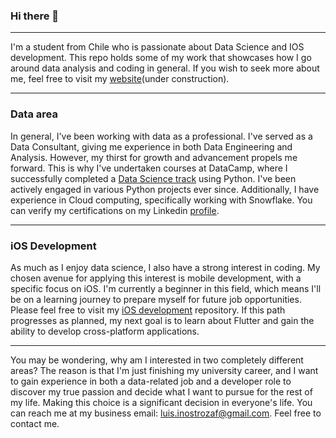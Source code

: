 ### Hi there 👋

________________________
I'm a student from Chile who is passionate about Data Science and IOS development. This repo holds some of my work that showcases how I go around data analysis and coding in general. If you wish to seek more about me, feel free to visit my [website](https://luisinostrozaf.github.io)(under construction).

________________________
### Data area
In general, I've been working with data as a professional. I've served as a Data Consultant, giving me experience in both Data Engineering and Analysis. However, my thirst for growth and advancement propels me forward. This is why I've undertaken courses at DataCamp, where I successfully completed a [Data Science track](https://www.datacamp.com/completed/statement-of-accomplishment/track/de76dd2fdc35594a23786029f235f384900b8b8f) using Python. I've been actively engaged in various Python projects ever since. Additionally, I have experience in Cloud computing, specifically working with Snowflake. You can verify my certifications on my Linkedin [profile](https://www.linkedin.com/in/luisinostrozaf/).

________________________
### iOS Development
As much as I enjoy data science, I also have a strong interest in coding. My chosen avenue for applying this interest is mobile development, with a specific focus on iOS. I'm currently a beginner in this field, which means I'll be on a learning journey to prepare myself for future job opportunities. Please feel free to visit my [iOS development](https://github.com/luisinostrozaf/ios_development) repository. If this path progresses as planned, my next goal is to learn about Flutter and gain the ability to develop cross-platform applications.

________________________
You may be wondering, why am I interested in two completely different areas? The reason is that I'm just finishing my university career, and I want to gain experience in both a data-related job and a developer role to discover my true passion and decide what I want to pursue for the rest of my life. Making this choice is a significant decision in everyone's life. You can reach me at my business email: luis.inostrozaf@gmail.com. Feel free to contact me.

